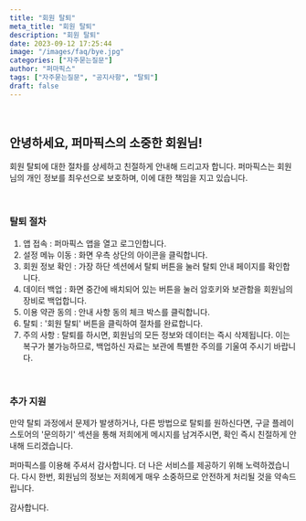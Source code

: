 ```yaml
---
title: "회원 탈퇴"
meta_title: "회원 탈퇴"
description: "회원 탈퇴"
date: 2023-09-12 17:25:44
image: "/images/faq/bye.jpg"
categories: ["자주묻는질문"]
author: "퍼마픽스"
tags: ["자주묻는질문", "공지사항", "탈퇴"]
draft: false
---
```

<p>&nbsp;</p>
<h2>안녕하세요, 퍼마픽스의 소중한 회원님!</h2>
<p>회원 탈퇴에 대한 절차를 상세하고 친절하게 안내해 드리고자 합니다. 퍼마픽스는 회원님의 개인 정보를 최우선으로 보호하며, 이에 대한 책임을 지고 있습니다.</p>
<p>&nbsp;</p>

<h3>탈퇴 절차</h3>
<ol>
  <li>앱 접속 : 퍼마픽스 앱을 열고 로그인합니다.</li>
  <li>설정 메뉴 이동 : 화면 우측 상단의 아이콘을 클릭합니다.</li>
  <li>회원 정보 확인 : 가장 하단 섹션에서 탈퇴 버튼을 눌러 탈퇴 안내 페이지를 확인합니다.</li>
  <li>데이터 백업 : 화면 중간에 배치되어 있는 버튼을 눌러 암호키와 보관함을 회원님의 장비로 백업합니다. </li>
  <li>이용 약관 동의 : 안내 사항 동의 체크 박스를 클릭합니다. </li>
  <li>탈퇴 : '회원 탈퇴' 버튼을 클릭하여 절차를 완료합니다.</li>
  <li>주의 사항 : 탈퇴를 하시면, 회원님의 모든 정보와 데이터는 즉시 삭제됩니다. 이는 복구가 불가능하므로, 백업하신 자료는 보관에 특별한 주의를 기울여 주시기 바랍니다.</li>
</ol>
<p>&nbsp;</p>

<h3>추가 지원</h3>
<p>만약 탈퇴 과정에서 문제가 발생하거나, 다른 방법으로 탈퇴를 원하신다면, 구글 플레이 스토어의 '문의하기' 섹션을 통해 저희에게 메시지를 남겨주시면, 확인 즉시 친절하게 안내해 드리겠습니다.</p>

<p>퍼마픽스를 이용해 주셔서 감사합니다. 더 나은 서비스를 제공하기 위해 노력하겠습니다. 다시 한번, 회원님의 정보는 저희에게 매우 소중하므로 안전하게 처리될 것을 약속드립니다.</p>

<p>감사합니다.
